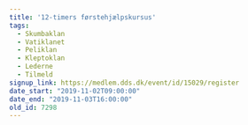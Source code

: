 ```yaml
---
title: '12-timers førstehjælpskursus'
tags:
  - Skumbaklan
  - Vatiklanet
  - Peliklan
  - Kleptoklan
  - Lederne
  - Tilmeld
signup_link: https://medlem.dds.dk/event/id/15029/register
date_start: "2019-11-02T09:00:00"
date_end: "2019-11-03T16:00:00"
old_id: 7298
---
```

